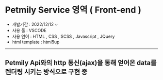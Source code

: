 # Petmily Service 영역 ( Front-end )
- 개발기간 : 2022/12/12 ~ 
- 사용 툴 : VSCODE
- 사용 언어 : HTML , CSS , SCSS , Javascript , JQuery
- html template : html5up
---
## Petmily Api와의 http 통신(ajax)을 통해 얻어온 data를 렌더링 시키는 방식으로 구현 중
